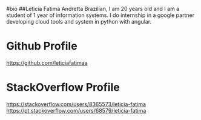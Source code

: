 #bio
##Leticia Fatima Andretta
Brazilian, I am 20 years old and I am a student of 1 year of information systems.
I do internship in a google partner developing cloud tools and system in python with angular.
# Github Profile
https://github.com/leticiafatimaa
# StackOverflow Profile
https://stackoverflow.com/users/8365573/leticia-fatima
https://pt.stackoverflow.com/users/68579/leticia-fatima